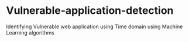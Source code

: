 # Vulnerable-application-detection
Identifying Vulnerable web application using Time domain using Machine Learning algorithms
